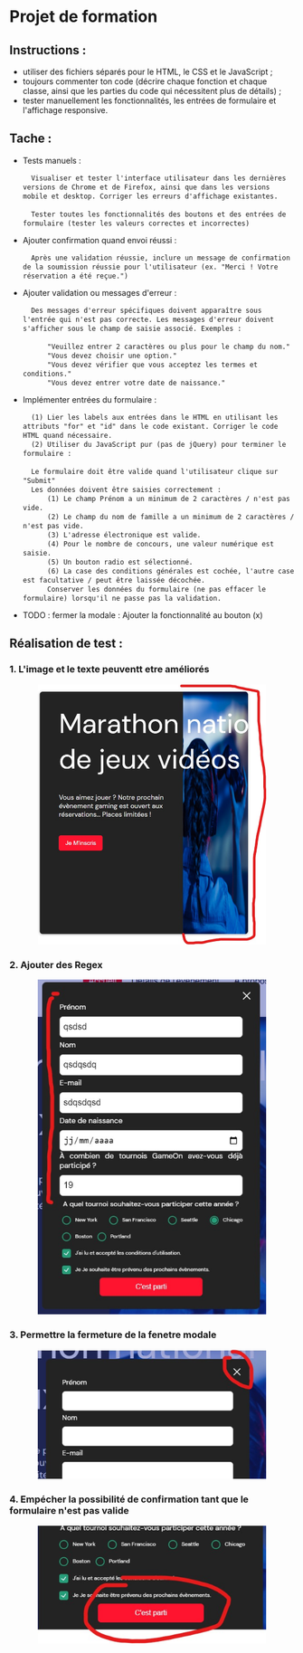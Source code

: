 # Projet de formation

## Instructions :

- utiliser des fichiers séparés pour le HTML, le CSS et le JavaScript ;
- toujours commenter ton code (décrire chaque fonction et chaque classe, ainsi que les parties du code qui nécessitent plus de détails) ;
- tester manuellement les fonctionnalités, les entrées de formulaire et l'affichage responsive.

## Tache :

- Tests manuels :

        Visualiser et tester l'interface utilisateur dans les dernières versions de Chrome et de Firefox, ainsi que dans les versions mobile et desktop. Corriger les erreurs d'affichage existantes.

        Tester toutes les fonctionnalités des boutons et des entrées de formulaire (tester les valeurs correctes et incorrectes)

- Ajouter confirmation quand envoi réussi :

        Après une validation réussie, inclure un message de confirmation de la soumission réussie pour l'utilisateur (ex. "Merci ! Votre réservation a été reçue.")

- Ajouter validation ou messages d'erreur :

        Des messages d'erreur spécifiques doivent apparaître sous l'entrée qui n'est pas correcte. Les messages d'erreur doivent s'afficher sous le champ de saisie associé. Exemples :

            "Veuillez entrer 2 caractères ou plus pour le champ du nom."
            "Vous devez choisir une option."
            "Vous devez vérifier que vous acceptez les termes et conditions."
            "Vous devez entrer votre date de naissance."

- Implémenter entrées du formulaire :

        (1) Lier les labels aux entrées dans le HTML en utilisant les attributs "for" et "id" dans le code existant. Corriger le code HTML quand nécessaire.
        (2) Utiliser du JavaScript pur (pas de jQuery) pour terminer le formulaire :

        Le formulaire doit être valide quand l'utilisateur clique sur "Submit"
        Les données doivent être saisies correctement :
            (1) Le champ Prénom a un minimum de 2 caractères / n'est pas vide.
            (2) Le champ du nom de famille a un minimum de 2 caractères / n'est pas vide.
            (3) L'adresse électronique est valide.
            (4) Pour le nombre de concours, une valeur numérique est saisie.
            (5) Un bouton radio est sélectionné.
            (6) La case des conditions générales est cochée, l'autre case est facultative / peut être laissée décochée.
            Conserver les données du formulaire (ne pas effacer le formulaire) lorsqu'il ne passe pas la validation.

- TODO : fermer la modale :
  Ajouter la fonctionnalité au bouton (x)

## Réalisation de test :

### 1. L'image et le texte peuventt etre améliorés

<p align="center">
<img 
class="IMGlink"
src="./imagesReadme/001.jpg"
width= 80%
        />
</p>

### 2. Ajouter des Regex

<p align="center">
<img 
class="IMGlink"
src="./imagesReadme/002.jpg"
width= 80%
        />
</p>

### 3. Permettre la fermeture de la fenetre modale

<p align="center">
<img 
class="IMGlink"
src="./imagesReadme/003.jpg"
width= 80%
        />
</p>

### 4. Empécher la possibilité de confirmation tant que le formulaire n'est pas valide

<p align="center">
<img 
class="IMGlink"
src="./imagesReadme/004.jpg"
width= 80%
        />
</p>
